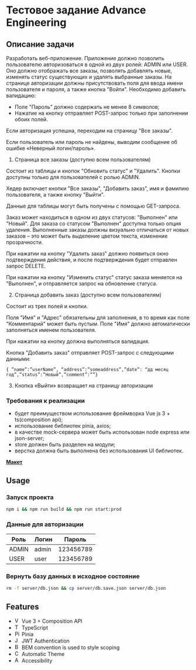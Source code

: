# Тестовое задание Advance Engineering

## Описание задачи

Разработать веб-приложение. Приложение должно позволить пользователю авторизоваться в одной из двух ролей: ADMIN или USER. Оно должно отображать все заказы, позволять добавлять новые, изменять статус существующих и удалять выбранные заказы. На странице авторизации должны присутствовать поля для ввода имени пользователя и пароля, а также кнопка "Войти". Необходимо добавить валидацию:

- Поле "Пароль" должно содержать не менее 8 символов;
- Нажатие на кнопку отправляет POST-запрос только при заполнении обоих полей.

Если авторизация успешна, переходим на страницу "Все заказы".

Если пользователь или пароль не найдены, выводим сообщение об ошибке «Неверный логин/пароль».

1. Страница все заказы (доступно всем пользователям)

Состоит из таблицы и кнопок "Обновить статус" и "Удалить". Кнопки доступны только для пользователей с ролью ADMIN.

Хедер включает кнопки "Все заказы", "Добавить заказ", имя и фамилию пользователя, а также кнопку "Выйти".

Данные для таблицы могут быть получены с помощью GET-запроса.

Заказ может находиться в одном из двух статусов: "Выполнен" или "Новый". Для заказа со статусом "Выполнен" доступна только опция удаления. Выполненные заказы должны визуально отличаться от новых заказов – это может быть выделение цветом текста, изменение прозрачности.

При нажатии на кнопку "Удалить заказ" должно появиться окно подтверждения действия, и после подтверждения будет отправлен запрос DELETE.

При нажатии на кнопку "Изменить статус" статус заказа меняется на "Выполнен", и отправляется запрос на обновление статуса.

2. Страница добавить заказ (доступно всем пользователям)

Состоит из трех полей и кнопки.

Поля "Имя" и "Адрес" обязательны для заполнения, в то время как поле "Комментарий" может быть пустым. Поле "Имя" должно автоматически заполняться именем пользователя.

При нажатии на кнопку должна выполняться валидация.

Кнопка "Добавить заказ" отправляет POST-запрос с следующими данными:

`{ ”name”:”userName”, “address”:”someaddress”,”date”: “дд месяц год”,”status”:”Новый”,”comment”:””}`

3. Кнопка «Выйти» возвращает на страницу авторизации

### Требования к реализации

- будет преимуществом использование фреймворка Vue js 3 + ts(composition api);
- использование библиотек pinia, axios;
- в качестве mock-сервера может быть использован node express или json-server;
- store должен быть разделен на модули;
- верстка должна быть выполнена без использования UI библиотек.

**[Макет](https://www.figma.com/file/jBr1bGCNLr3J0so1vTNjIX/Test-case?node-id=0%3A1)**

## Usage

### Запуск проекта

```sh
npm i && npm run build && npm run start:prod
```

### Данные для авторизации

| Роль | Логин | Пароль |
| --- | --- | --- |
| ADMIN | admin | 123456789 |
| USER | user | 123456789 |

### Вернуть базу данных в исходное состояние

```sh
rm -f server/db.json && cp server/db.save.json server/db.json
```

## Features

- <img src="https://api.iconify.design/logos:vue.svg" height="15" alt="Vue.js logo">&nbsp;Vue 3 + Composition API
- <img src="https://api.iconify.design/logos-typescript-icon.svg" height="15" alt="Typescript logo">&nbsp;TypeScript
- <img src="https://api.iconify.design/logos:pinia.svg" height="15" alt="Pinia logo">&nbsp;Pinia
- <img src="https://api.iconify.design/logos:jwt-icon.svg" height="15" alt="JWT logo">&nbsp;JWT Authentication
- <img src="https://api.iconify.design/logos:bem.svg" height="15" alt="BEM convention logo">&nbsp;BEM convention is used to style scoping
- <img src="https://api.iconify.design/line-md:light-dark.svg" height="15" alt="Color scheme">&nbsp;Automatic Theme
- <img src="https://api.iconify.design/solar:accessibility-bold.svg" height="15" alt="Accessibility">&nbsp;Accessibility
